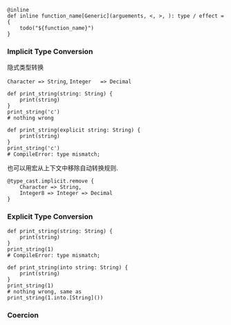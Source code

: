 


```valkyrie
@inline
def inline function_name[Generic](arguements, <, >, ): type / effect = {
    todo("${function_name}")
}
```

### Implicit Type Conversion



隐式类型转换

`Character => String`, `Integer   => Decimal`

```valkyrie
def print_string(string: String) {
    print(string)
}
print_string('c')
# nothing wrong
```


```valkyrie
def print_string(explicit string: String) {
    print(string)
}
print_string('c')
# CompileError: type mismatch;
```

也可以用宏从上下文中移除自动转换规则.

```valkyrie
@type_cast.implicit.remove {
    Character => String,
    Integer8 => Integer => Decimal
}
```

### Explicit Type Conversion

```valkyrie
def print_string(string: String) {
    print(string)
}
print_string(1)
# CompileError: type mismatch;
```




```valkyrie
def print_string(into string: String) {
    print(string)
}
print_string(1)
# nothing wrong, same as
print_string(1.into.[String]())
```

### Coercion


